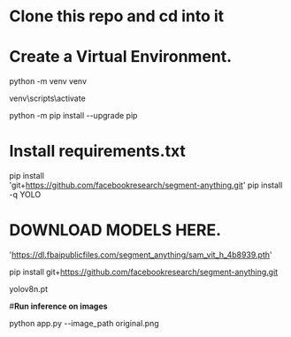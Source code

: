 # **Clone this repo and cd into it**


# **Create a Virtual Environment.**

python -m venv venv

venv\scripts\activate

python -m pip install --upgrade pip


# **Install requirements.txt**


pip install \
'git+https://github.com/facebookresearch/segment-anything.git'
pip install -q YOLO

# **DOWNLOAD MODELS HERE.**

'https://dl.fbaipublicfiles.com/segment_anything/sam_vit_h_4b8939.pth'

pip install git+https://github.com/facebookresearch/segment-anything.git

 yolov8n.pt



#**Run inference on images**

python app.py --image_path original.png
